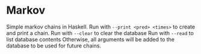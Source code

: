 # Markov

Simple markov chains in Haskell.
Run with `--print <pred> <times>` to create and print a chain.
Run with `--clear` to clear the database
Run with `--read` to list database contents
Otherwise, all arguments will be added to the database to be used for future
chains.

